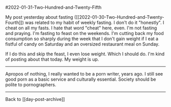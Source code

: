#2022-01-31-Two-Hundred-and-Twenty-Fifth

My post yesterday about fasting ([[2022-01-30-Two-Hundred-and-Twenty-Fourth]]) was related to my habit of weekly fasting.  I don't do it "honestly".  I cheat on all my fasts.  I hate that word "cheat" here, even.  I'm not fasting and praying.  I'm fasting to feast on the weekends.  I'm cutting back my food consumption so sharply during the week that I don't gain weight if I eat a fistful of candy on Saturday and an oversized restaurant meal on Sunday.

If I do this and skip the feast, I even lose weight.  Which I should do.  I'm kind of posting about that today.  My weight is up.

---
Apropos of nothing, I really wanted to be a porn writer, years ago.  I still see good porn as a basic service and culturally essential.  Society should be polite to pornographers.

---
Back to [[day-post-archive]]